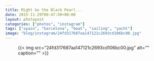 ```yaml
---
title: Might be the Black Pearl...
date: 2015-11-29T00:47:50+00:00
layout: photopost
categories: ["photos", "instagram"]
tags: ["spain", "barcelona", "boat", "sailing", "yacht"]
image: "blog/instagram/24fd317687aa147121c2693cd106bc00.jpg"
---
```


<figure class="photo photo--square">
  {{< img src="24fd317687aa147121c2693cd106bc00.jpg" alt="" caption="" >}}

</figure>


